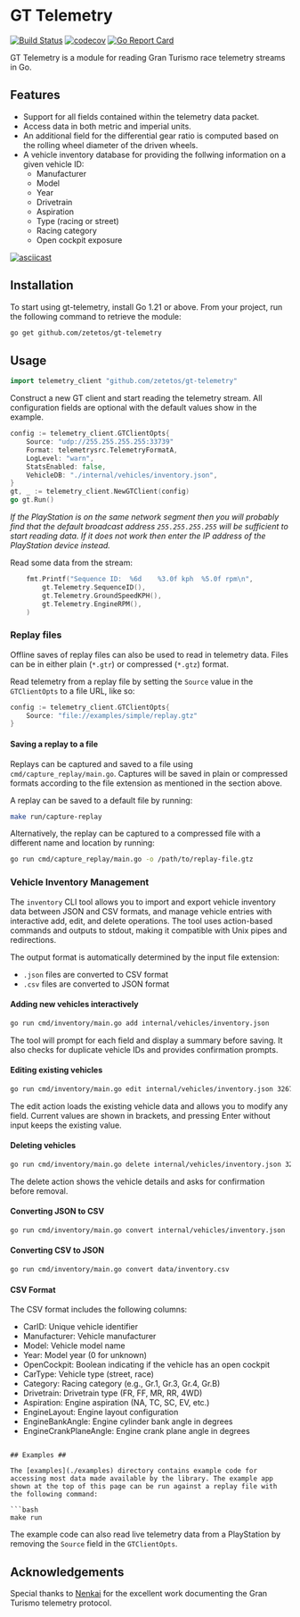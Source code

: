 # GT Telemetry #

[![Build Status](https://github.com/zetetos/gt-telemetry/actions/workflows/main.yml/badge.svg?branch=main)](https://github.com/zetetos/gt-telemetry/actions?query=branch%3Amain)
[![codecov](https://codecov.io/gh/vwhitteron/gt-telemetry/branch/main/graph/badge.svg)](https://codecov.io/gh/vwhitteron/gt-telemetry)
[![Go Report Card](https://goreportcard.com/badge/github.com/zetetos/gt-telemetry)](https://goreportcard.com/report/github.com/zetetos/gt-telemetry)

GT Telemetry is a module for reading Gran Turismo race telemetry streams in Go.

## Features

* Support for all fields contained within the telemetry data packet.
* Access data in both metric and imperial units.
* An additional field for the differential gear ratio is computed based on the rolling wheel diameter of the driven wheels.
* A vehicle inventory database for providing the follwing information on a given vehicle ID:
  * Manufacturer
  * Model
  * Year
  * Drivetrain
  * Aspiration
  * Type (racing or street)
  * Racing category
  * Open cockpit exposure


[![asciicast](https://asciinema.org/a/fSBcGOR1EPjhTCMFLY0gHP0Py.svg)](https://asciinema.org/a/fSBcGOR1EPjhTCMFLY0gHP0Py)

## Installation ##

To start using gt-telemetry, install Go 1.21 or above. From your project, run the following command to retrieve the module:

```bash
go get github.com/zetetos/gt-telemetry
```

## Usage ##

```go
import telemetry_client "github.com/zetetos/gt-telemetry"
```

Construct a new GT client and start reading the telemetry stream. All configuration fields are optional with the default values show in the example.

```go
config := telemetry_client.GTClientOpts{
    Source: "udp://255.255.255.255:33739"
    Format: telemetrysrc.TelemetryFormatA,
    LogLevel: "warn",
    StatsEnabled: false,
    VehicleDB: "./internal/vehicles/inventory.json",
}
gt, _ := telemetry_client.NewGTClient(config)
go gt.Run()
```

_If the PlayStation is on the same network segment then you will probably find that the default broadcast address `255.255.255.255` will be sufficient to start reading data. If it does not work then enter the IP address of the PlayStation device instead._

Read some data from the stream:

```go
    fmt.Printf("Sequence ID:  %6d    %3.0f kph  %5.0f rpm\n",
        gt.Telemetry.SequenceID(),
        gt.Telemetry.GroundSpeedKPH(),
        gt.Telemetry.EngineRPM(),
    )
```

### Replay files ###

Offline saves of replay files can also be used to read in telemetry data. Files can be in either plain (`*.gtr`) or compressed (`*.gtz`) format.

Read telemetry from a replay file by setting the `Source` value in the `GTClientOpts` to a file URL, like so:

```go
config := telemetry_client.GTClientOpts{
    Source: "file://examples/simple/replay.gtz"
}
```

#### Saving a replay to a file ####

Replays can be captured and saved to a file using `cmd/capture_replay/main.go`. Captures will be saved in plain or compressed formats according to the file extension as mentioned in the section above.

A replay can be saved to a default file by running:

```bash
make run/capture-replay
```

Alternatively, the replay can be captured to a compressed file with a different name and location by running:

```bash
go run cmd/capture_replay/main.go -o /path/to/replay-file.gtz
```

### Vehicle Inventory Management ###

The `inventory` CLI tool allows you to import and export vehicle inventory data between JSON and CSV formats, and manage vehicle entries with interactive add, edit, and delete operations. The tool uses action-based commands and outputs to stdout, making it compatible with Unix pipes and redirections.

The output format is automatically determined by the input file extension:
- `.json` files are converted to CSV format
- `.csv` files are converted to JSON format


#### Adding new vehicles interactively ####

```bash
go run cmd/inventory/main.go add internal/vehicles/inventory.json
```

The tool will prompt for each field and display a summary before saving. It also checks for duplicate vehicle IDs and provides confirmation prompts.

#### Editing existing vehicles ####

```bash
go run cmd/inventory/main.go edit internal/vehicles/inventory.json 3267
```

The edit action loads the existing vehicle data and allows you to modify any field. Current values are shown in brackets, and pressing Enter without input keeps the existing value.

#### Deleting vehicles ####

```bash
go run cmd/inventory/main.go delete internal/vehicles/inventory.json 3267
```

The delete action shows the vehicle details and asks for confirmation before removal.

#### Converting JSON to CSV ####

```bash
go run cmd/inventory/main.go convert internal/vehicles/inventory.json
```

#### Converting CSV to JSON ####

```bash
go run cmd/inventory/main.go convert data/inventory.csv
```

#### CSV Format ####

The CSV format includes the following columns:
- CarID: Unique vehicle identifier
- Manufacturer: Vehicle manufacturer
- Model: Vehicle model name
- Year: Model year (0 for unknown)
- OpenCockpit: Boolean indicating if the vehicle has an open cockpit
- CarType: Vehicle type (street, race)
- Category: Racing category (e.g., Gr.1, Gr.3, Gr.4, Gr.B)
- Drivetrain: Drivetrain type (FR, FF, MR, RR, 4WD)
- Aspiration: Engine aspiration (NA, TC, SC, EV, etc.)
- EngineLayout: Engine layout configuration
- EngineBankAngle: Engine cylinder bank angle in degrees
- EngineCrankPlaneAngle: Engine crank plane angle in degrees
```

## Examples ##

The [examples](./examples) directory contains example code for accessing most data made available by the library. The example app shown at the top of this page can be run against a replay file with the following command:

```bash
make run
```

The example code can also read live telemetry data from a PlayStation by removing the `Source` field in the `GTClientOpts`.

## Acknowledgements ##
Special thanks to [Nenkai](https://github.com/Nenkai) for the excellent work documenting the Gran Turismo telemetry protocol.